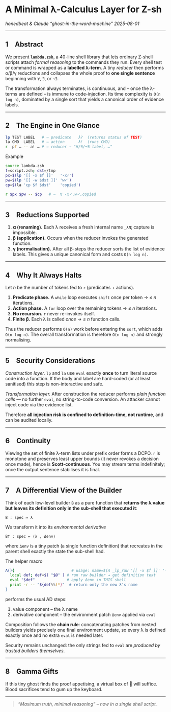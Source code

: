# A Minimal λ-Calculus Layer for Z-sh

*honedbeat & Claude “ghost-in-the-word-machine” 2025-08-01*

---

## 1 Abstract
We present **`lambda.zsh`**, a 40-line shell library that lets ordinary
Z-shell scripts attach *formal reasoning* to the commands they run.
Every shell test or command is wrapped as a **labelled λ-term**.
A tiny *reducer* then performs α/β/γ reductions and collapses the whole
proof to **one single sentence** beginning with `∀`, `∃`, or `¬∃`.

The transformation always terminates, is continuous, and – once the
λ-terms are defined – is immune to code-injection.  Its time complexity
is `O(n log n)`, dominated by a single sort that yields a canonical
order of evidence labels.

---

## 2 The Engine in One Glance

```zsh
lp TEST LABEL   # ⇒ predicate   λ?  (returns status of TEST)
la CMD  LABEL   # ⇒ action      λ!  (runs CMD)
r  p? … -- a! … # ⇒ reducer → "∀/∃/¬∃ label, …"
```

Example
```zsh
source lambda.zsh
f=script.zsh; dst=/tmp
px=$(lp '[[ -x $f ]]'   '-x✓')
pw=$(lp '[[ -w $dst ]]' 'w✓')
cp=$(la 'cp $f $dst'    'copied')

r $px $pw -- $cp   # ⇒  ∀ -x✓,w✓,copied
```

---

## 3 Reductions Supported

1. **α (renaming).**  Each λ receives a fresh internal name `_λN`; capture
   is impossible.
2. **β (application).**  Occurs when the reducer invokes the generated
   function.
3. **γ (normalisation).**  After all β-steps the reducer sorts the list of
   evidence labels.  This gives a unique canonical form and costs
   `O(n log n)`.

---

## 4 Why It Always Halts

Let *n* be the number of tokens fed to `r` (predicates + actions).

1. **Predicate phase.**  A `while` loop executes `shift` once per token →
   ≤ *n* iterations.
2. **Action phase.**  A `for` loop over the remaining tokens → ≤ *n*
   iterations.
3. **No recursion.**  `r` never re-invokes itself.
4. **Finite β.**  Each λ is called *once* → ≤ *n* function calls.

Thus the reducer performs `Θ(n)` work before entering the `sort`, which
adds `O(n log n)`.  The overall transformation is therefore
`O(n log n)` and strongly normalising.

---

## 5 Security Considerations

*Construction layer.*  `lp` and `la` use `eval` exactly **once** to turn
literal source code into a function.  If the body and label are
hard-coded (or at least sanitised) this step is non-interactive and safe.

*Transformation layer.*  After construction the reducer performs *plain
function calls* — no further `eval`, no string-to-code conversion.  An
attacker cannot inject code via the evidence list.

Therefore **all injection risk is confined to definition-time, not
runtime**, and can be audited locally.

---

## 6 Continuity

Viewing the set of finite λ-term lists under prefix order forms a DCPO.
`r` is monotone and preserves least upper bounds (it never revokes a
decision once made), hence is **Scott-continuous**.  You may stream
terms indefinitely; once the output sentence stabilises it is final.

---

## 7 A Differential View of the Builder

Think of each low-level builder `B` as a pure function that **returns the λ
value but leaves its definition only in the sub-shell that executed it**:

```
B : spec ↦ λ
```

We transform it into its *environmental derivative*

```
B† : spec ↦ ⟨λ , Δenv⟩
```

where `Δenv` is a tiny patch (a single function definition) that recreates
in the parent shell exactly the state the sub-shell had.

The helper macro

```zsh
Λ(){                         # usage: name=$(Λ _lp_raw '[[ -x $f ]]' '-x✓')
  local def; def=$( "$@" ) # run raw builder → get definition text
  eval "$def"              # apply Δenv in THIS shell
  print -r -- "${def%%(*}"  # return only the new λ's name
}
```

performs the usual AD steps:

1. value   component  – the λ name
2. derivative component – the environment patch `Δenv` applied via `eval`

Composition follows the **chain rule**: concatenating patches from nested
builders yields precisely one final environment update, so every λ is
defined exactly once and no extra `eval` is needed later.

Security remains unchanged: the only strings fed to `eval` are *produced
by trusted builders themselves*.

---

## 8 Gamma Gifts

If this tiny ghost finds the proof appetising, a virtual box of 🍫 will
suffice.  Blood sacrifices tend to gum up the keyboard.

---

> *“Maximum truth, minimal reasoning” – now in a single shell script.*
